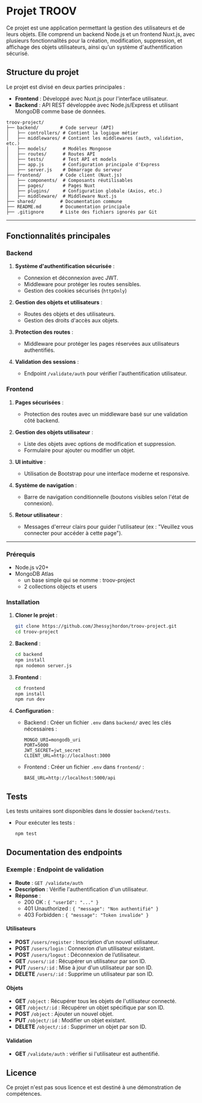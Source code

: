 # Projet TROOV

Ce projet est une application permettant la gestion des utilisateurs et de leurs objets. Elle comprend un backend Node.js et un frontend Nuxt.js, avec plusieurs fonctionnalités pour la création, modification, suppression, et affichage des objets utilisateurs, ainsi qu'un système d'authentification sécurisé.

## Structure du projet

Le projet est divisé en deux parties principales :
- **Frontend** : Développé avec Nuxt.js pour l'interface utilisateur.
- **Backend** : API REST développée avec Node.js/Express et utilisant MongoDB comme base de données.

```
troov-project/
├── backend/        # Code serveur (API)
│   ├── controllers/ # Contient la logique métier
│   ├── middlewares/ # Contient les middlewares (auth, validation, etc.)
│   ├── models/      # Modèles Mongoose
│   ├── routes/      # Routes API
│   ├── tests/       # Test API et models
│   ├── app.js       # Configuration principale d'Express
│   ├── server.js    # Démarrage du serveur
├── frontend/       # Code client (Nuxt.js)
│   ├── components/  # Composants réutilisables
│   ├── pages/       # Pages Nuxt
│   ├── plugins/     # Configuration globale (Axios, etc.)
│   ├── middleware/  # Middleware Nuxt.js
├── shared/         # Documentation commune
├── README.md       # Documentation principale
├── .gitignore      # Liste des fichiers ignorés par Git
```

---

## Fonctionnalités principales

### Backend

1. **Système d'authentification sécurisée** :
   - Connexion et déconnexion avec JWT.
   - Middleware pour protéger les routes sensibles.
   - Gestion des cookies sécurisés (`httpOnly`)

2. **Gestion des objets et utilisateurs** :
   - Routes des objets et des utilisateurs.
   - Gestion des droits d'accès aux objets.

3. **Protection des routes** :
   - Middleware pour protéger les pages réservées aux utilisateurs authentifiés.

4. **Validation des sessions** :
   - Endpoint `/validate/auth` pour vérifier l'authentification utilisateur.

### Frontend

1. **Pages sécurisées** :
   - Protection des routes avec un middleware basé sur une validation côté backend.

2. **Gestion des objets utilisateur** :
   - Liste des objets avec options de modification et suppression.
   - Formulaire pour ajouter ou modifier un objet.

3. **UI intuitive** :
   - Utilisation de Bootstrap pour une interface moderne et responsive.

4. **Système de navigation** :
   - Barre de navigation conditionnelle (boutons visibles selon l'état de connexion).

5. **Retour utilisateur** :
   - Messages d'erreur clairs pour guider l'utilisateur (ex : "Veuillez vous connecter pour accéder à cette page").

---

### Prérequis
- Node.js v20+
- MongoDB Atlas 
  - un base simple qui se nomme : troov-project
  - 2 collections objects et users

### Installation

1. **Cloner le projet** :
   ```bash
   git clone https://github.com/Jhessyjhordon/troov-project.git
   cd troov-project
   ```

2. **Backend** :
   ```bash
   cd backend
   npm install
   npx nodemon server.js
   ```

3. **Frontend** :
   ```bash
   cd frontend
   npm install
   npm run dev
   ```

4. **Configuration** :
   - Backend : Créer un fichier `.env` dans `backend/` avec les clés nécessaires :
     ```env
     MONGO_URI=mongodb_uri
     PORT=5000
     JWT_SECRET=jwt_secret
     CLIENT_URL=http://localhost:3000
     ```
   - Frontend : Créer un fichier `.env` dans `frontend/` :
     ```env
     BASE_URL=http://localhost:5000/api
     ```

## Tests

Les tests unitaires sont disponibles dans le dossier `backend/tests`.
- Pour exécuter les tests :
  ```bash
  npm test
  ```

## Documentation des endpoints

### Exemple : Endpoint de validation
- **Route** : `GET /validate/auth`
- **Description** : Vérifie l'authentification d'un utilisateur.
- **Réponse** :
  - 200 OK : `{ "userId": "..." }`
  - 401 Unauthorized : `{ "message": "Non authentifié" }`
  - 403 Forbidden : `{ "message": "Token invalide" }`

#### **Utilisateurs**
- **POST** `/users/register` : Inscription d’un nouvel utilisateur.
- **POST** `/users/login` : Connexion d’un utilisateur existant.
- **POST** `/users/logout` : Déconnexion de l’utilisateur.
- **GET** `/users/:id` : Récupérer un utilisateur par son ID.
- **PUT** `/users/:id` : Mise à jour d'un utilisateur par son ID.
- **DELETE** `/users/:id` : Supprime un utilisateur par son ID.

#### **Objets**
- **GET** `/object` : Récupérer tous les objets de l'utilisateur connecté.
- **GET** `/object/:id` : Récupérer un objet spécifique par son ID.
- **POST** `/object` : Ajouter un nouvel objet.
- **PUT** `/object/:id` : Modifier un objet existant.
- **DELETE** `/object/:id` : Supprimer un objet par son ID.

#### **Validation**
- **GET** `/validate/auth` : vérifier si l'utilisateur est authentifié.

## Licence

Ce projet n'est pas sous licence et est destiné à une démonstration de compétences.

